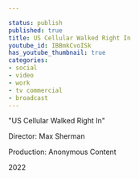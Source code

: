 ```yaml
---

status: publish
published: true
title: US Cellular Walked Right In
youtube_id: IBBmkCvoISk
has_youtube_thumbnail: true
categories:
- social
- video
- work
- tv commercial
- broadcast
---
```

"US Cellular Walked Right In"

Director: Max Sherman

Production: Anonymous Content

2022